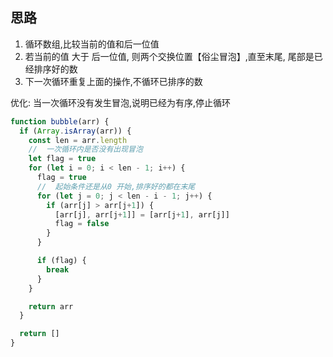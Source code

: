 
## 思路

1. 循环数组,比较当前的值和后一位值
2. 若当前的值 大于 后一位值, 则两个交换位置【俗尘冒泡】,直至末尾, 尾部是已经排序好的数
3. 下一次循环重复上面的操作,不循环已排序的数

优化:  当一次循环没有发生冒泡,说明已经为有序,停止循环

```js
function bubble(arr) {
  if (Array.isArray(arr)) {
    const len = arr.length
    //  一次循环内是否没有出现冒泡
    let flag = true
    for (let i = 0; i < len - 1; i++) {
      flag = true
      //  起始条件还是从0 开始,排序好的都在末尾
      for (let j = 0; j < len - i - 1; j++) {
        if (arr[j] > arr[j+1]) {
          [arr[j], arr[j+1]] = [arr[j+1], arr[j]]
          flag = false
        }
      }

      if (flag) {
        break
      }
    }

    return arr
  }

  return []
}


```

